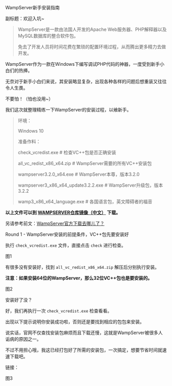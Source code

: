 WampServer新手安装指南

副标题：欢迎入坑~



> WampServer是一款由法国人开发的Apache Web服务器、PHP解释器以及MySQL数据库的整合软件包。
>
> 免去了开发人员将时间花费在繁琐的配置环境过程，从而腾出更多精力去做开发。



WampServer作为一款在Windows下编写调试PHP代码的神器，一度受到新手小白们的热捧。

无奈对于新手小白们来说，其安装略显复杂，出现各种各样的问题后想重装又往往令人生畏。

不要怕！（怕也没用~）

我们这次就整理精练一下WampServer的安装过程，以飨新手。



> 环境：
>
> Windows 10
>
> 准备作料：
>
> check_vcredist.exe    # 检查VC++包是否正确安装
>
> all_vc_redist_x86_x64.zip    # WampServer需要的所有VC++安装包
>
> wampserver3.2.0_x64.exe    # WampServer本尊，版本3.2.0
>
> wampserver3_x86_x64_update3.2.2.exe    # WampServer升级包，版本3.2.2
>
> wamp3_x86_x64_language.exe    # 各国语言包，英文障碍者的福音



**以上文件可以到 [WAMPSERVER仓库镜像（中文）](https://www.sysadm.cc/index.php/xitongyunwei/720-repository-of-wampserver-files) 下载。**

另请参考前文：[WampServer官方下载去哪儿了？](https://www.sysadm.cc/index.php/xitongyunwei/692-wampserver)



Round 1 - WampServer安装的前提条件，VC++包先要安装好

执行 `check_vcredist.exe` 文件，直接点击 `check` 进行检查。

图1



有很多没有安装好，找到 `all_vc_redist_x86_x64.zip` 解压后分别执行安装。

**注意：如果安装64位的WampServer，那么32位VC++包也是要安装的。**

图2



安装好了没？

好，我们再执行一次 `check_vcredist.exe` 检查看看。

出现以下提示说明你安装成功啦，否则还是要找到相应的包包来安装。

说实话，官网不仅查找安装包麻烦而且下载还慢，这就是WampServer被很多人诟病的原因之一。

不过不用担心哦，我这已经打包好了所需的安装包，一次搞定，想要节省时间就速速下载吧。

链接：

图3



